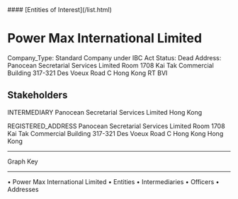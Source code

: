 <link rel="stylesheet" type="text/css" href="../../assets/style.css">
#### [Entities of Interest](/list.html)

# Power Max International Limited
Company_Type: Standard Company under IBC Act
Status: Dead
Address: Panocean Secretarial Services Limited Room 1708 Kai Tak Commercial Building 317-321 Des Voeux Road C Hong Kong RT BVI

## Stakeholders
INTERMEDIARY
Panocean Secretarial Services Limited
Hong Kong


REGISTERED_ADDRESS
Panocean Secretarial Services Limited Room 1708 Kai Tak Commercial Building 317-321 Des Voeux Road C Hong Kong
Hong Kong



---



<div class="legend">
Graph Key
<hr>
<span class="focus">• Power Max International Limited</span>
<span class="entity">• Entities</span>
<span class="intermediary">• Intermediaries</span>
<span class="officer">• Officers</span>
<span class="address">• Addresses</span>
</div>


<img src="http://eoi-graphs.s3-website-eu-west-1.amazonaws.com/Power_Max_International_Limited.png" alt="">

